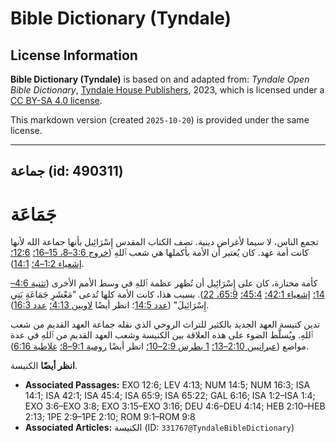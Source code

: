 # Bible Dictionary (Tyndale)

## License Information

**Bible Dictionary (Tyndale)** is based on and adapted from: _Tyndale Open Bible Dictionary_, [Tyndale House Publishers](https://tyndaleopenresources.com/), 2023, which is licensed under a [CC BY-SA 4.0 license](https://creativecommons.org/licenses/by-sa/4.0/legalcode.en).

This markdown version (created `2025-10-20`) is provided under the same license.



--------------------------------

## جماعة (id: 490311)

جَمَاعَة
========

تجمع الناس، لا سيما لأغراض دينية. تصف الكتاب المقدس إِسْرَائِيل بأنها جماعة الله لأنها كانت أمة عهد. كان يُعتبر أن الأمة بأكملها هي شعب ٱللهِ ([خروج 3:6–8، 15–16؛](https://ref.ly/Exod3:6-Exod3:8,Exod3:15-Exod3:16) [12:6؛](https://ref.ly/Exod12:6) [إشعياء 1:2–4؛](https://ref.ly/Isa1:2-Isa1:4) [14:1](https://ref.ly/Isa14:1)).

كأمة مختارة، كان على إِسْرَائِيل أن تُظهر عظمة ٱللهِ في وسط الأمم الأخرى ([تثنية 4:6–14؛](https://ref.ly/Deut4:6-Deut4:14) [إشعياء 42:1؛](https://ref.ly/Isa42:1) [45:4؛](https://ref.ly/Isa45:4) [65:9، 22](https://ref.ly/Isa65:9,Isa65:22)). بسبب هذا، كانت الأمة كلها تُدعى "مَعْشَرِ جَمَاعَةِ بَنِي إِسْرَائِيلَ" ([عدد 14:5](https://ref.ly/Num14:5)؛ انظر أيضًا [لاويين 4:13؛](https://ref.ly/Lev4:13) [عدد 16:3](https://ref.ly/Num16:3)).

تدين كنيسة العهد الجديد بالكثير للتراث الروحي الذي نقله جماعة العهد القديم من شعب ٱللهِ. ويُسلَّط الضوء على هذه العلاقة بين الكنيسة وشعب العهد القديم من ٱللهِ في عدة مواضع ([عبرانيين 2:10–13؛](https://ref.ly/Heb2:10-Heb2:13) [1 بطرس 2:9–10؛](https://ref.ly/1Pet2:9-1Pet2:10) انظر أيضًا [رومية 9:1–8؛](https://ref.ly/Rom9:1-Rom9:8) [غلاطية 6:16](https://ref.ly/Gal6:16)).

**انظر أيضًا** الكنيسة.

* **Associated Passages:** EXO 12:6; LEV 4:13; NUM 14:5; NUM 16:3; ISA 14:1; ISA 42:1; ISA 45:4; ISA 65:9; ISA 65:22; GAL 6:16; ISA 1:2–ISA 1:4; EXO 3:6–EXO 3:8; EXO 3:15–EXO 3:16; DEU 4:6–DEU 4:14; HEB 2:10–HEB 2:13; 1PE 2:9–1PE 2:10; ROM 9:1–ROM 9:8
* **Associated Articles:** الكنيسة (ID: `331767@TyndaleBibleDictionary`)

